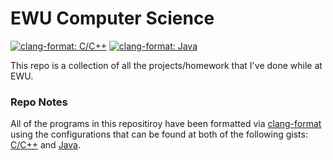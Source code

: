 # EWU Computer Science

[![clang-format: C/C++](https://img.shields.io/badge/code%20style-clang--format%3A%20C%2FC%2B%2B-FFE5B4)](https://gist.github.com/StrangeRanger/2972f774afd20105d3a713677ba92e38)
[![clang-format: Java](https://img.shields.io/badge/code%20style-clang--format%3A%20Java-FFE5B4)](https://gist.github.com/StrangeRanger/8f03b433f8ecf3ad425141a56f3f5dcc)

This repo is a collection of all the projects/homework that I've done while at EWU.

### Repo Notes

All of the programs in this repositiroy have been formatted via [clang-format](https://releases.llvm.org/11.0.1/tools/clang/docs/ClangFormat.html) using the configurations that can be found at both of the following gists: [C/C++](https://gist.github.com/StrangeRanger/2972f774afd20105d3a713677ba92e38) and [Java](https://gist.github.com/StrangeRanger/8f03b433f8ecf3ad425141a56f3f5dcc).
